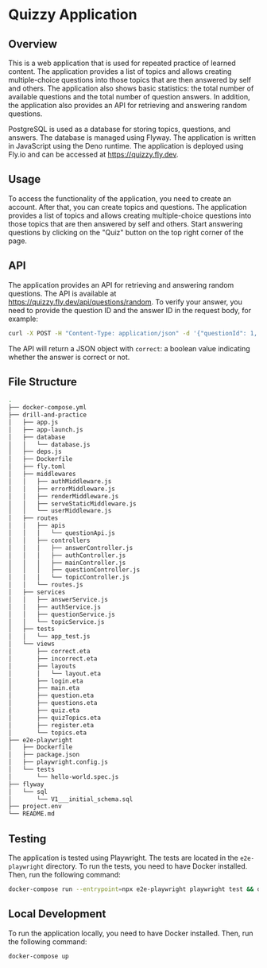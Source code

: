 # Quizzy Application

## Overview

This is a web application that is used for repeated practice of learned content. The application provides a list of topics and allows creating multiple-choice questions into those topics that are then answered by self and others. The application also shows basic statistics: the total number of available questions and the total number of question answers. In addition, the application also provides an API for retrieving and answering random questions.

PostgreSQL is used as a database for storing topics, questions, and answers. The database is managed using Flyway. The application is written in JavaScript using the Deno runtime. The application is deployed using Fly.io and can be accessed at <https://quizzy.fly.dev>.

## Usage

To access the functionality of the application, you need to create an account. After that, you can create topics and questions. The application provides a list of topics and allows creating multiple-choice questions into those topics that are then answered by self and others. Start answering questions by clicking on the "Quiz" button on the top right corner of the page.

## API

The application provides an API for retrieving and answering random questions. The API is available at <https://quizzy.fly.dev/api/questions/random>. To verify your answer, you need to provide the question ID and the answer ID in the request body, for example:

```bash
curl -X POST -H "Content-Type: application/json" -d '{"questionId": 1, "answerId": 1}' https://quizzy.fly.dev/api/questions/answer
```

The API will return a JSON object with `correct`: a boolean value indicating whether the answer is correct or not.

## File Structure

```bash
.
├── docker-compose.yml
├── drill-and-practice
│   ├── app.js
│   ├── app-launch.js
│   ├── database
│   │   └── database.js
│   ├── deps.js
│   ├── Dockerfile
│   ├── fly.toml
│   ├── middlewares
│   │   ├── authMiddleware.js
│   │   ├── errorMiddleware.js
│   │   ├── renderMiddleware.js
│   │   ├── serveStaticMiddleware.js
│   │   └── userMiddleware.js
│   ├── routes
│   │   ├── apis
│   │   │   └── questionApi.js
│   │   ├── controllers
│   │   │   ├── answerController.js
│   │   │   ├── authController.js
│   │   │   ├── mainController.js
│   │   │   ├── questionController.js
│   │   │   └── topicController.js
│   │   └── routes.js
│   ├── services
│   │   ├── answerService.js
│   │   ├── authService.js
│   │   ├── questionService.js
│   │   └── topicService.js
│   ├── tests
│   │   └── app_test.js
│   └── views
│       ├── correct.eta
│       ├── incorrect.eta
│       ├── layouts
│       │   └── layout.eta
│       ├── login.eta
│       ├── main.eta
│       ├── question.eta
│       ├── questions.eta
│       ├── quiz.eta
│       ├── quizTopics.eta
│       ├── register.eta
│       └── topics.eta
├── e2e-playwright
│   ├── Dockerfile
│   ├── package.json
│   ├── playwright.config.js
│   └── tests
│       └── hello-world.spec.js
├── flyway
│   └── sql
│       └── V1___initial_schema.sql
├── project.env
└── README.md
```

## Testing

The application is tested using Playwright. The tests are located in the `e2e-playwright` directory. To run the tests, you need to have Docker installed. Then, run the following command:

```bash
docker-compose run --entrypoint=npx e2e-playwright playwright test && docker-compose rm -sf
```

## Local Development

To run the application locally, you need to have Docker installed. Then, run the following command:

```bash
docker-compose up
```
